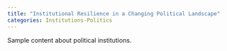 ```yaml
---
title: "Institutional Resilience in a Changing Political Landscape"
categories: Institutions-Politics
---
```

Sample content about political institutions.
